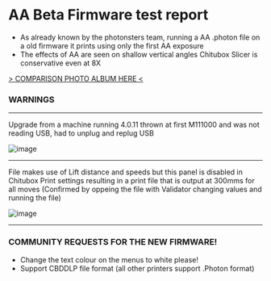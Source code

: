 # AA Beta Firmware test report

- As already known by the photonsters team, running a AA .photon file on a old firmware it prints using only the first AA exposure
- The effects of AA are seen on shallow vertical angles Chitubox Slicer is conservative even at 8X


[> COMPARISON PHOTO ALBUM HERE <](https://photos.app.goo.gl/dej22eQ37uocnX2Y8)

### WARNINGS

----
Upgrade from a machine running 4.0.11 thrown at first M111000 and was not reading USB, had to unplug and replug USB

![image](https://user-images.githubusercontent.com/11083514/56518115-85445c80-6536-11e9-910c-c2318e2d1e0f.png)

----
File makes use of Lift distance and speeds but this panel is disabled in Chitubox Print settings resulting in a print file that is output at 300mms for all moves (Confirmed by oppeing the file with Validator changing values and running the file)

![image](https://user-images.githubusercontent.com/11083514/56517916-0818e780-6536-11e9-9902-7bd8d5470836.png)

----

### COMMUNITY REQUESTS FOR THE NEW FIRMWARE!

- Change the text colour on the menus to white please!
- Support CBDDLP file format (all other printers support .Photon format)
